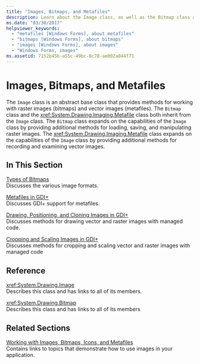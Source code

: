 ```yaml
---
title: "Images, Bitmaps, and Metafiles"
description: Learn about the Image class, as well as the Bitmap class and the System.Drawing.Imaging.Metafile class, which both inherit from the Image class.
ms.date: "03/30/2017"
helpviewer_keywords: 
  - "metafiles [Windows Forms], about metafiles"
  - "bitmaps [Windows Forms], about bitmaps"
  - "images [Windows Forms], about images"
  - "Windows Forms, images"
ms.assetid: 7152b45b-a55c-49bc-8c78-ae002a844f71
---
```

# Images, Bitmaps, and Metafiles

The `Image` class is an abstract base class that provides methods for working with raster images (bitmaps) and vector images (metafiles). The `Bitmap` class and the <xref:System.Drawing.Imaging.Metafile> class both inherit from the `Image` class. The `Bitmap` class expands on the capabilities of the `Image` class by providing additional methods for loading, saving, and manipulating raster images. The <xref:System.Drawing.Imaging.Metafile> class expands on the capabilities of the `Image` class by providing additional methods for recording and examining vector images.  
  
## In This Section  

 [Types of Bitmaps](types-of-bitmaps.md)  
 Discusses the various image formats.  
  
 [Metafiles in GDI+](metafiles-in-gdi.md)  
 Discusses GDI+ support for metafiles.  
  
 [Drawing, Positioning, and Cloning Images in GDI+](drawing-positioning-and-cloning-images-in-gdi.md)  
 Discusses methods for drawing vector and raster images with managed code.  
  
 [Cropping and Scaling Images in GDI+](cropping-and-scaling-images-in-gdi.md)  
 Discusses methods for cropping and scaling vector and raster images with managed code  
  
## Reference  

 <xref:System.Drawing.Image>  
 Describes this class and has links to all of its members.  
  
 <xref:System.Drawing.Bitmap>  
 Describes this class and has links to all of its members  
  
## Related Sections  

 [Working with Images, Bitmaps, Icons, and Metafiles](working-with-images-bitmaps-icons-and-metafiles.md)  
 Contains links to topics that demonstrate how to use images in your application.
